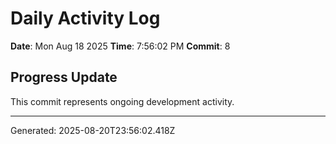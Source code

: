 # Daily Activity Log

**Date**: Mon Aug 18 2025
**Time**: 7:56:02 PM
**Commit**: 8

## Progress Update

This commit represents ongoing development activity.

---
Generated: 2025-08-20T23:56:02.418Z
